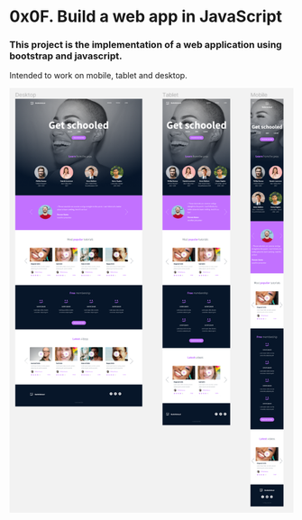 # 0x0F. Build a web app in JavaScript

### This project is the implementation of a web application using bootstrap and javascript.

Intended to work on mobile, tablet and desktop.

![sample](images/sample.png)
